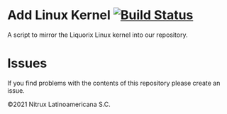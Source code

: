 # Add Linux Kernel [![Build Status](https://travis-ci.org/Nitrux/add-kernel.svg?branch=liquorix)](https://travis-ci.org/Nitrux/add-kernel)

A script to mirror the Liquorix Linux kernel into our repository.

# Issues
If you find problems with the contents of this repository please create an issue.

©2021 Nitrux Latinoamericana S.C.
